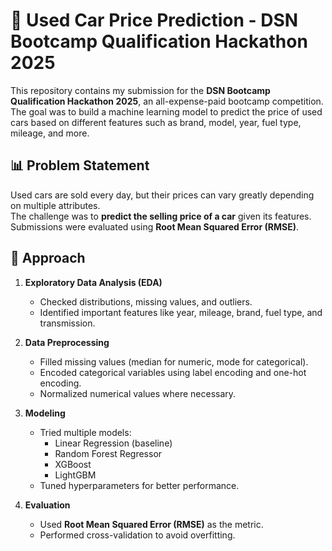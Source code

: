 # 🚗 Used Car Price Prediction - DSN Bootcamp Qualification Hackathon 2025

This repository contains my submission for the **DSN Bootcamp Qualification Hackathon 2025**, an all-expense-paid bootcamp competition.  
The goal was to build a machine learning model to predict the price of used cars based on different features such as brand, model, year, fuel type, mileage, and more.


## 📊 Problem Statement
Used cars are sold every day, but their prices can vary greatly depending on multiple attributes.  
The challenge was to **predict the selling price of a car** given its features.  
Submissions were evaluated using **Root Mean Squared Error (RMSE)**.

## 🔑 Approach
1. **Exploratory Data Analysis (EDA)**  
   - Checked distributions, missing values, and outliers.  
   - Identified important features like year, mileage, brand, fuel type, and transmission.  

2. **Data Preprocessing**  
   - Filled missing values (median for numeric, mode for categorical).  
   - Encoded categorical variables using label encoding and one-hot encoding.  
   - Normalized numerical values where necessary.  

3. **Modeling**  
   - Tried multiple models:  
     - Linear Regression (baseline)  
     - Random Forest Regressor  
     - XGBoost  
     - LightGBM  
   - Tuned hyperparameters for better performance.  

4. **Evaluation**  
   - Used **Root Mean Squared Error (RMSE)** as the metric.  
   - Performed cross-validation to avoid overfitting.  



